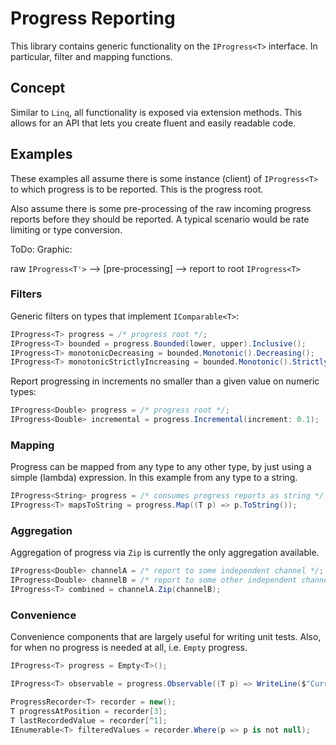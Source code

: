 # Progress Reporting
This library contains generic functionality on the `IProgress<T>` interface. In particular, filter and mapping functions.

## Concept
Similar to `Linq`, all functionality is exposed via extension methods. This allows for an API that lets you create fluent and easily readable code.

## Examples
These examples all assume there is some instance (client) of `IProgress<T>` to which progress is to be reported. This is the progress root.

Also assume there is some pre-processing of the raw incoming progress reports before they should be reported. A typical scenario would be rate limiting or type conversion.

ToDo: Graphic:

raw `IProgress<T'>` --> [pre-processing] --> report to root `IProgress<T>`

### Filters
Generic filters on types that implement `IComparable<T>`:
```csharp
IProgress<T> progress = /* progress root */;
IProgress<T> bounded = progress.Bounded(lower, upper).Inclusive();
IProgress<T> monotonicDecreasing = bounded.Monotonic().Decreasing();
IProgress<T> monotonicStrictlyIncreasing = bounded.Monotonic().Strictly.Increasing();
```

Report progressing in increments no smaller than a given value on numeric types:
```csharp
IProgress<Double> progress = /* progress root */;
IProgress<Double> incremental = progress.Incremental(increment: 0.1);
```
### Mapping
Progress can be mapped from any type to any other type, by just using a simple (lambda) expression. In this example from any type to a string.
```csharp
IProgress<String> progress = /* consumes progress reports as string */;
IProgress<T> mapsToString = progress.Map((T p) => p.ToString());
```
### Aggregation
Aggregation of progress via `Zip` is currently the only aggregation available.
```csharp
IProgress<Double> channelA = /* report to some independent channel */;
IProgress<Double> channelB = /* report to some other independent channel */;
IProgress<T> combined = channelA.Zip(channelB);
```
### Convenience
Convenience components that are largely useful for writing unit tests. Also, for when no progress is needed at all, i.e. `Empty` progress. 
```csharp
IProgress<T> progress = Empty<T>();

IProgress<T> observable = progress.Observable((T p) => WriteLine($"Current progress: {p}"));

ProgressRecorder<T> recorder = new();
T progressAtPosition = recorder[3];
T lastRecordedValue = recorder[^1];
IEnumerable<T> filteredValues = recorder.Where(p => p is not null);
```

